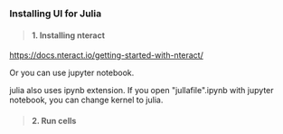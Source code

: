 ### Installing UI for Julia

> #### 1. Installing nteract

https://docs.nteract.io/getting-started-with-nteract/

Or you can use jupyter notebook. 

julia also uses ipynb extension.  If you open "jullafile".ipynb with jupyter notebook, you can change kernel to julia.

> #### 2. Run cells
